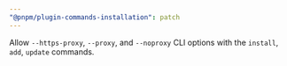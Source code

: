 ```yaml
---
"@pnpm/plugin-commands-installation": patch
---
```


Allow `--https-proxy`, `--proxy`, and `--noproxy` CLI options with the `install`, `add`, `update` commands.
